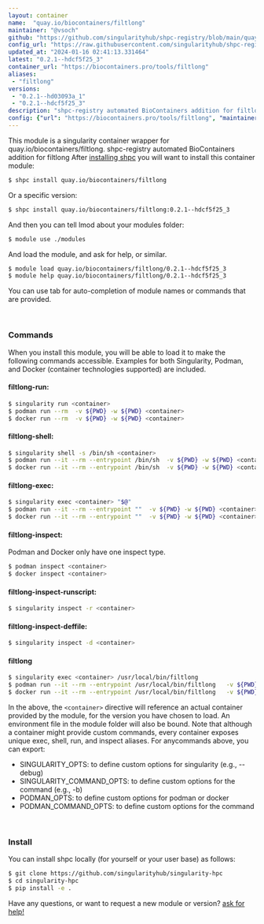 ```yaml
---
layout: container
name:  "quay.io/biocontainers/filtlong"
maintainer: "@vsoch"
github: "https://github.com/singularityhub/shpc-registry/blob/main/quay.io/biocontainers/filtlong/container.yaml"
config_url: "https://raw.githubusercontent.com/singularityhub/shpc-registry/main/quay.io/biocontainers/filtlong/container.yaml"
updated_at: "2024-01-16 02:41:13.331464"
latest: "0.2.1--hdcf5f25_3"
container_url: "https://biocontainers.pro/tools/filtlong"
aliases:
 - "filtlong"
versions:
 - "0.2.1--hd03093a_1"
 - "0.2.1--hdcf5f25_3"
description: "shpc-registry automated BioContainers addition for filtlong"
config: {"url": "https://biocontainers.pro/tools/filtlong", "maintainer": "@vsoch", "description": "shpc-registry automated BioContainers addition for filtlong", "latest": {"0.2.1--hdcf5f25_3": "sha256:4cb81b47e89b1f97ec8c6b6edee723d2fb9e6c79acbeab2e3101dcb9bbf7b3d8"}, "tags": {"0.2.1--hd03093a_1": "sha256:e53a2eb7c9880047f0767fe8315696265d14d2bf575aac973b4e72a2448b494b", "0.2.1--hdcf5f25_3": "sha256:4cb81b47e89b1f97ec8c6b6edee723d2fb9e6c79acbeab2e3101dcb9bbf7b3d8"}, "docker": "quay.io/biocontainers/filtlong", "aliases": {"filtlong": "/usr/local/bin/filtlong"}}
---
```


This module is a singularity container wrapper for quay.io/biocontainers/filtlong.
shpc-registry automated BioContainers addition for filtlong
After [installing shpc](#install) you will want to install this container module:


```bash
$ shpc install quay.io/biocontainers/filtlong
```

Or a specific version:

```bash
$ shpc install quay.io/biocontainers/filtlong:0.2.1--hdcf5f25_3
```

And then you can tell lmod about your modules folder:

```bash
$ module use ./modules
```

And load the module, and ask for help, or similar.

```bash
$ module load quay.io/biocontainers/filtlong/0.2.1--hdcf5f25_3
$ module help quay.io/biocontainers/filtlong/0.2.1--hdcf5f25_3
```

You can use tab for auto-completion of module names or commands that are provided.

<br>

### Commands

When you install this module, you will be able to load it to make the following commands accessible.
Examples for both Singularity, Podman, and Docker (container technologies supported) are included.

#### filtlong-run:

```bash
$ singularity run <container>
$ podman run --rm  -v ${PWD} -w ${PWD} <container>
$ docker run --rm  -v ${PWD} -w ${PWD} <container>
```

#### filtlong-shell:

```bash
$ singularity shell -s /bin/sh <container>
$ podman run --it --rm --entrypoint /bin/sh  -v ${PWD} -w ${PWD} <container>
$ docker run --it --rm --entrypoint /bin/sh  -v ${PWD} -w ${PWD} <container>
```

#### filtlong-exec:

```bash
$ singularity exec <container> "$@"
$ podman run --it --rm --entrypoint ""  -v ${PWD} -w ${PWD} <container> "$@"
$ docker run --it --rm --entrypoint ""  -v ${PWD} -w ${PWD} <container> "$@"
```

#### filtlong-inspect:

Podman and Docker only have one inspect type.

```bash
$ podman inspect <container>
$ docker inspect <container>
```

#### filtlong-inspect-runscript:

```bash
$ singularity inspect -r <container>
```

#### filtlong-inspect-deffile:

```bash
$ singularity inspect -d <container>
```


#### filtlong

```bash
$ singularity exec <container> /usr/local/bin/filtlong
$ podman run --it --rm --entrypoint /usr/local/bin/filtlong   -v ${PWD} -w ${PWD} <container> -c " $@"
$ docker run --it --rm --entrypoint /usr/local/bin/filtlong   -v ${PWD} -w ${PWD} <container> -c " $@"
```



In the above, the `<container>` directive will reference an actual container provided
by the module, for the version you have chosen to load. An environment file in the
module folder will also be bound. Note that although a container
might provide custom commands, every container exposes unique exec, shell, run, and
inspect aliases. For anycommands above, you can export:

 - SINGULARITY_OPTS: to define custom options for singularity (e.g., --debug)
 - SINGULARITY_COMMAND_OPTS: to define custom options for the command (e.g., -b)
 - PODMAN_OPTS: to define custom options for podman or docker
 - PODMAN_COMMAND_OPTS: to define custom options for the command

<br>

### Install

You can install shpc locally (for yourself or your user base) as follows:

```bash
$ git clone https://github.com/singularityhub/singularity-hpc
$ cd singularity-hpc
$ pip install -e .
```

Have any questions, or want to request a new module or version? [ask for help!](https://github.com/singularityhub/singularity-hpc/issues)
